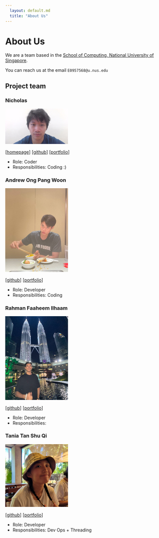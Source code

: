 ```yaml
---
  layout: default.md
  title: "About Us"
---
```


# About Us

We are a team based in the [School of Computing, National University of Singapore](http://www.comp.nus.edu.sg).

You can reach us at the email `E0957568@u.nus.edu`

## Project team

### Nicholas

<img src="images/nichee.png" width="200px">

[[homepage](http://www.comp.nus.edu.sg/~damithch)]
[[github](https://github.com/nichee)]
[[portfolio](team/johndoe.md)]

* Role: Coder
* Responsibilities: Coding :)

### Andrew Ong Pang Woon

<img src="images/andrewong2066.png" width="200px">

[[github](http://github.com/andrewong2066)]
[[portfolio](team/johndoe.md)]

* Role: Developer
* Responsibilities: Coding

### Rahman Faaheem Ilhaam

<img src="images/faaheem13.png" width="200px">

[[github](http://github.com/faaheem13)] [[portfolio](team/johndoe.md)]

* Role: Developer
* Responsibilities: 

### Tania Tan Shu Qi

<img src="images/taniatsq.png" width="200px">

[[github](http://github.com/taniatsq)]
[[portfolio](team/johndoe.md)]

* Role: Developer
* Responsibilities: Dev Ops + Threading


